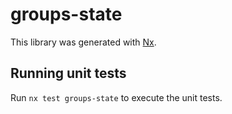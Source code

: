 # groups-state

This library was generated with [Nx](https://nx.dev).

## Running unit tests

Run `nx test groups-state` to execute the unit tests.
